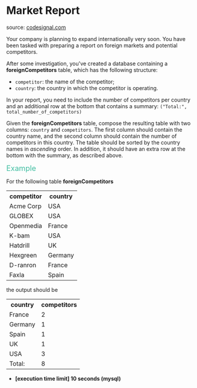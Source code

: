 <h1>Market Report</h1>
<p>source: <a href="https://www.codesignal.com/">codesignal.com</a>
<div><p>Your company is planning to expand internationally very soon. You have been tasked with preparing a report on foreign markets and potential competitors.</p>
<p>After some investigation, you've created a database containing a <strong>foreignCompetitors</strong> table,  which has the following structure:</p>
<ul>
<li><code>competitor</code>: the name of the competitor;</li>
<li><code>country</code>: the country in which the competitor is operating.</li>
</ul>
<p>In your report, you need to include the number of competitors per country and an additional row at the bottom that contains a summary: <code>("Total:", total_number_of_competitors)</code></p>
<p>Given the <strong>foreignCompetitors</strong> table, compose the resulting table with two columns: <code>country</code> and <code>competitors</code>. The first column should contain the country name, and the second column should contain the number of competitors in this country. The table should be sorted by the country names in <em>ascending</em> order. In addition, it should have an extra row at the bottom with the summary, as described above.</p>
<p><span style="color:#44BFA3;font-size:1.4em">Example</span></p>
<p>For the following table <strong>foreignCompetitors</strong></p>
<table><tbody><tr>
</tr><tr>
<th>competitor</th>
<th>country</th>
</tr>
<tr>
<td>Acme Corp</td>
<td>USA</td>
</tr>
<tr>
<td>GLOBEX</td>
<td>USA</td>
</tr>
<tr>
<td>Openmedia</td>
<td>France</td>
</tr>
<tr>
<td>K-bam</td>
<td>USA</td>
</tr>
<tr>
<td>Hatdrill</td>
<td>UK</td>
</tr>
<tr>
<td>Hexgreen</td>
<td>Germany</td>
</tr>
<tr>
<td>D-ranron</td>
<td>France</td>
</tr>
<tr>
<td>Faxla</td>
<td>Spain</td>
</tr>
</tbody></table>
<p>the output should be</p>
<table>
<tbody><tr>
<th>country</th>
<th>competitors</th>
</tr>
<tr>
<td>France</td>
<td>2</td>
</tr>
<tr>
<td>Germany</td>
<td>1</td>
</tr>
<tr>
<td>Spain</td>
<td>1</td>
</tr>
<tr>
<td>UK</td>
<td>1</td>
</tr>
<tr>
<td>USA</td>
<td>3</td>
</tr>
<tr>
<td>Total:</td>
<td>8</td>
</tr>
</tbody></table>
<ul>
<li><strong>[execution time limit] 10 seconds (mysql)</strong></li>
</ul>
</div>